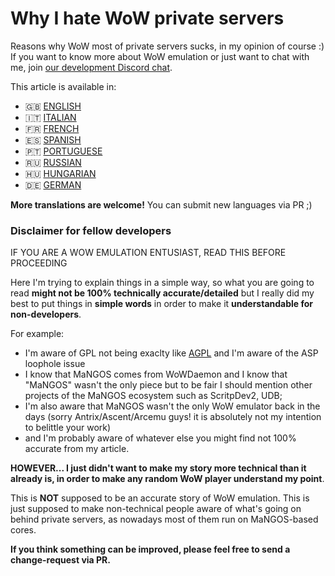 # Why I hate WoW private servers

Reasons why WoW most of private servers sucks, in my opinion of course :)
If you want to know more about WoW emulation or just want to chat with me, join [our development Discord chat](https://discord.com/invite/gkt4y2x).

This article is available in:

- 🇬🇧 [ENGLISH](https://github.com/FrancescoBorzi/why-I-hate-wow-private-servers/blob/master/ENGLISH.md)
- 🇮🇹 [ITALIAN](https://github.com/FrancescoBorzi/why-I-hate-wow-private-servers/blob/master/ITALIAN.md)
- 🇫🇷 [FRENCH](https://github.com/FrancescoBorzi/why-I-hate-wow-private-servers/blob/master/FRENCH.md)
- 🇪🇸 [SPANISH](https://github.com/FrancescoBorzi/why-I-hate-wow-private-servers/blob/master/SPANISH.md)
- 🇵🇹 [PORTUGUESE](https://github.com/FrancescoBorzi/why-I-hate-wow-private-servers/blob/master/PORTUGUESE.md)
- 🇷🇺 [RUSSIAN](https://github.com/FrancescoBorzi/why-I-hate-wow-private-servers/blob/master/RUSSIAN.md)
- 🇭🇺 [HUNGARIAN](https://github.com/FrancescoBorzi/why-I-hate-wow-private-servers/blob/master/HUNGARIAN.md)
- 🇩🇪 [GERMAN](https://github.com/FrancescoBorzi/why-I-hate-wow-private-servers/blob/master/GERMAN.md)

**More translations are welcome!** You can submit new languages via PR ;)

### Disclaimer for fellow developers

IF YOU ARE A WOW EMULATION ENTUSIAST, READ THIS BEFORE PROCEEDING

Here I'm trying to explain things in a simple way, so what you are going to read **might not be 100% technically accurate/detailed** but I really did my best to put things in **simple words** in order to make it **understandable for non-developers**.

For example:

- I'm aware of GPL not being exaclty like [AGPL](https://en.wikipedia.org/wiki/Affero_General_Public_License) and I'm aware of the ASP loophole issue
- I know that MaNGOS comes from WoWDaemon and I know that "MaNGOS" wasn't the only piece but to be fair I should mention other projects of the MaNGOS ecosystem such as ScritpDev2, UDB;
- I'm also aware that MaNGOS wasn't the only WoW emulator back in the days (sorry Antrix/Ascent/Arcemu guys! it is absolutely not my intention to belittle your work)
- and I'm probably aware of whatever else you might find not 100% accurate from my article.

**HOWEVER... I just didn't want to make my story more technical than it already is, in order to make any random WoW player understand my point**. 

This is **NOT** supposed to be an accurate story of WoW emulation. This is just supposed to make non-technical people aware of what's going on behind private servers, as nowadays most of them run on MaNGOS-based cores.

**If you think something can be improved, please feel free to send a change-request via PR.**
